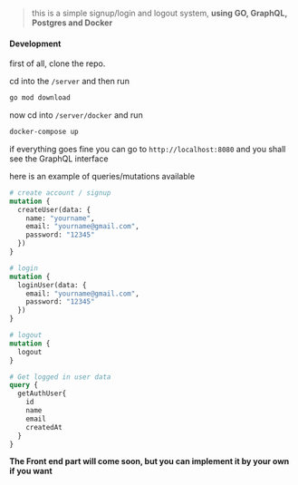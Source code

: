 > this is a simple signup/login and logout system, **using GO, GraphQL, Postgres and Docker**

#### Development
first of all, clone the repo.  

cd into the `/server` and then run

```bash
go mod download
```

now cd into `/server/docker` and run

```bash
docker-compose up
```

if everything goes fine you can go to `http://localhost:8080` and you shall see the GraphQL interface

here is an example of queries/mutations available

```graphql
# create account / signup
mutation {
  createUser(data: {
    name: "yourname",
    email: "yourname@gmail.com",
    password: "12345"
  })
}
```

```graphql
# login
mutation {
  loginUser(data: {
    email: "yourname@gmail.com",
    password: "12345"
  })
}
```

```graphql
# logout
mutation {
  logout
}
```

```graphql
# Get logged in user data 
query {
  getAuthUser{
    id
    name
    email
    createdAt
  }
}
```

**The Front end part will come soon, but you can implement it by your own if you want**

